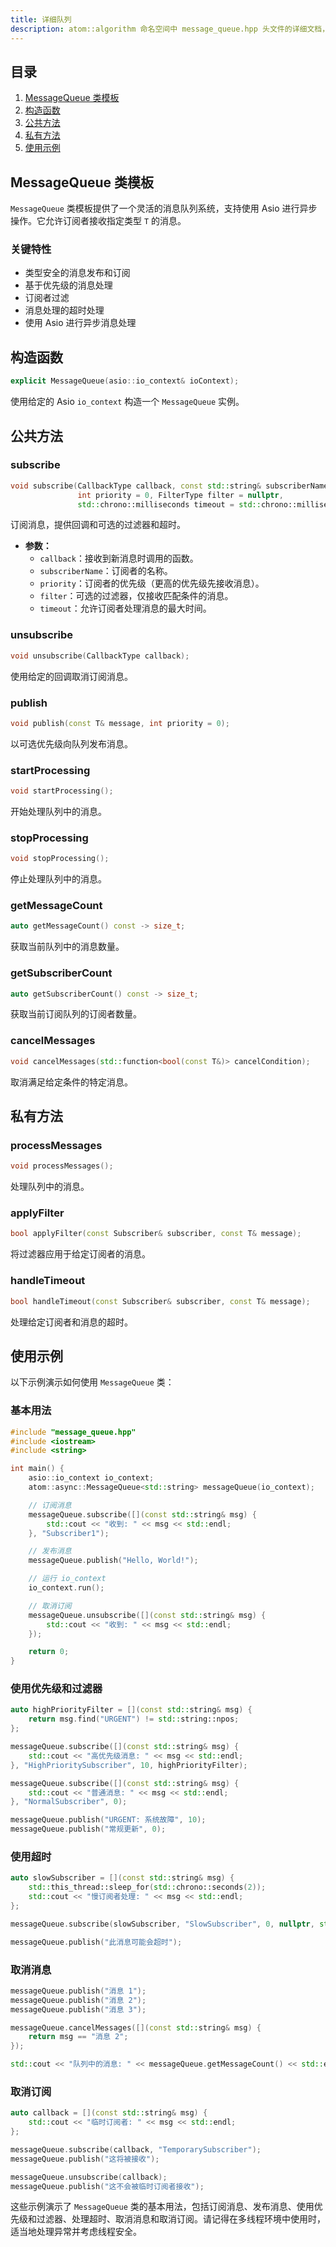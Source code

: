 ```yaml
---
title: 详细队列
description: atom::algorithm 命名空间中 message_queue.hpp 头文件的详细文档，包括实现消息队列系统的 MessageQueue 类模板、构造函数、公共方法和使用示例。
---
```


## 目录

1. [MessageQueue 类模板](#messagequeue-类模板)
2. [构造函数](#构造函数)
3. [公共方法](#公共方法)
4. [私有方法](#私有方法)
5. [使用示例](#使用示例)

## MessageQueue 类模板

`MessageQueue` 类模板提供了一个灵活的消息队列系统，支持使用 Asio 进行异步操作。它允许订阅者接收指定类型 `T` 的消息。

### 关键特性

- 类型安全的消息发布和订阅
- 基于优先级的消息处理
- 订阅者过滤
- 消息处理的超时处理
- 使用 Asio 进行异步消息处理

## 构造函数

```cpp
explicit MessageQueue(asio::io_context& ioContext);
```

使用给定的 Asio `io_context` 构造一个 `MessageQueue` 实例。

## 公共方法

### subscribe

```cpp
void subscribe(CallbackType callback, const std::string& subscriberName,
               int priority = 0, FilterType filter = nullptr,
               std::chrono::milliseconds timeout = std::chrono::milliseconds::zero());
```

订阅消息，提供回调和可选的过滤器和超时。

- **参数：**
  - `callback`：接收到新消息时调用的函数。
  - `subscriberName`：订阅者的名称。
  - `priority`：订阅者的优先级（更高的优先级先接收消息）。
  - `filter`：可选的过滤器，仅接收匹配条件的消息。
  - `timeout`：允许订阅者处理消息的最大时间。

### unsubscribe

```cpp
void unsubscribe(CallbackType callback);
```

使用给定的回调取消订阅消息。

### publish

```cpp
void publish(const T& message, int priority = 0);
```

以可选优先级向队列发布消息。

### startProcessing

```cpp
void startProcessing();
```

开始处理队列中的消息。

### stopProcessing

```cpp
void stopProcessing();
```

停止处理队列中的消息。

### getMessageCount

```cpp
auto getMessageCount() const -> size_t;
```

获取当前队列中的消息数量。

### getSubscriberCount

```cpp
auto getSubscriberCount() const -> size_t;
```

获取当前订阅队列的订阅者数量。

### cancelMessages

```cpp
void cancelMessages(std::function<bool(const T&)> cancelCondition);
```

取消满足给定条件的特定消息。

## 私有方法

### processMessages

```cpp
void processMessages();
```

处理队列中的消息。

### applyFilter

```cpp
bool applyFilter(const Subscriber& subscriber, const T& message);
```

将过滤器应用于给定订阅者的消息。

### handleTimeout

```cpp
bool handleTimeout(const Subscriber& subscriber, const T& message);
```

处理给定订阅者和消息的超时。

## 使用示例

以下示例演示如何使用 `MessageQueue` 类：

### 基本用法

```cpp
#include "message_queue.hpp"
#include <iostream>
#include <string>

int main() {
    asio::io_context io_context;
    atom::async::MessageQueue<std::string> messageQueue(io_context);

    // 订阅消息
    messageQueue.subscribe([](const std::string& msg) {
        std::cout << "收到: " << msg << std::endl;
    }, "Subscriber1");

    // 发布消息
    messageQueue.publish("Hello, World!");

    // 运行 io_context
    io_context.run();

    // 取消订阅
    messageQueue.unsubscribe([](const std::string& msg) {
        std::cout << "收到: " << msg << std::endl;
    });

    return 0;
}
```

### 使用优先级和过滤器

```cpp
auto highPriorityFilter = [](const std::string& msg) {
    return msg.find("URGENT") != std::string::npos;
};

messageQueue.subscribe([](const std::string& msg) {
    std::cout << "高优先级消息: " << msg << std::endl;
}, "HighPrioritySubscriber", 10, highPriorityFilter);

messageQueue.subscribe([](const std::string& msg) {
    std::cout << "普通消息: " << msg << std::endl;
}, "NormalSubscriber", 0);

messageQueue.publish("URGENT: 系统故障", 10);
messageQueue.publish("常规更新", 0);
```

### 使用超时

```cpp
auto slowSubscriber = [](const std::string& msg) {
    std::this_thread::sleep_for(std::chrono::seconds(2));
    std::cout << "慢订阅者处理: " << msg << std::endl;
};

messageQueue.subscribe(slowSubscriber, "SlowSubscriber", 0, nullptr, std::chrono::seconds(1));

messageQueue.publish("此消息可能会超时");
```

### 取消消息

```cpp
messageQueue.publish("消息 1");
messageQueue.publish("消息 2");
messageQueue.publish("消息 3");

messageQueue.cancelMessages([](const std::string& msg) {
    return msg == "消息 2";
});

std::cout << "队列中的消息: " << messageQueue.getMessageCount() << std::endl;
```

### 取消订阅

```cpp
auto callback = [](const std::string& msg) {
    std::cout << "临时订阅者: " << msg << std::endl;
};

messageQueue.subscribe(callback, "TemporarySubscriber");
messageQueue.publish("这将被接收");

messageQueue.unsubscribe(callback);
messageQueue.publish("这不会被临时订阅者接收");
```

这些示例演示了 `MessageQueue` 类的基本用法，包括订阅消息、发布消息、使用优先级和过滤器、处理超时、取消消息和取消订阅。请记得在多线程环境中使用时，适当地处理异常并考虑线程安全。
